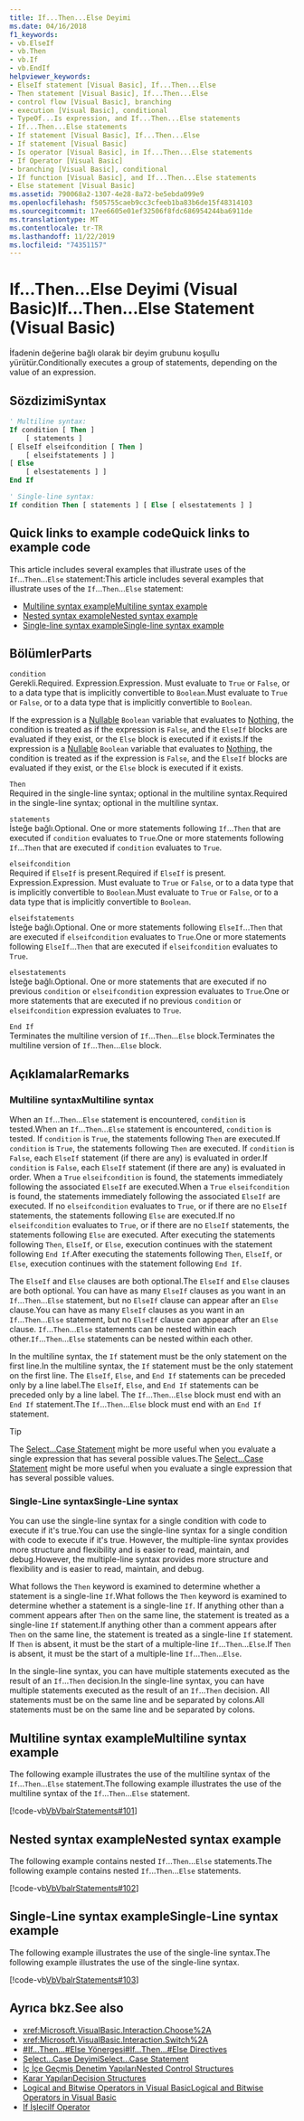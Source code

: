 ```yaml
---
title: If...Then...Else Deyimi
ms.date: 04/16/2018
f1_keywords:
- vb.ElseIf
- vb.Then
- vb.If
- vb.EndIf
helpviewer_keywords:
- ElseIf statement [Visual Basic], If...Then...Else
- Then statement [Visual Basic], If...Then...Else
- control flow [Visual Basic], branching
- execution [Visual Basic], conditional
- TypeOf...Is expression, and If...Then...Else statements
- If...Then...Else statements
- If statement [Visual Basic], If...Then...Else
- If statement [Visual Basic]
- Is operator [Visual Basic], in If...Then...Else statements
- If Operator [Visual Basic]
- branching [Visual Basic], conditional
- If function [Visual Basic], and If...Then...Else statements
- Else statement [Visual Basic]
ms.assetid: 790068a2-1307-4e28-8a72-be5ebda099e9
ms.openlocfilehash: f505755caeb9cc3cfeeb1ba83b6de15f48314103
ms.sourcegitcommit: 17ee6605e01ef32506f8fdc686954244ba6911de
ms.translationtype: MT
ms.contentlocale: tr-TR
ms.lasthandoff: 11/22/2019
ms.locfileid: "74351157"
---
```

# <a name="ifthenelse-statement-visual-basic"></a><span data-ttu-id="3d439-102">If...Then...Else Deyimi (Visual Basic)</span><span class="sxs-lookup"><span data-stu-id="3d439-102">If...Then...Else Statement (Visual Basic)</span></span>

<span data-ttu-id="3d439-103">İfadenin değerine bağlı olarak bir deyim grubunu koşullu yürütür.</span><span class="sxs-lookup"><span data-stu-id="3d439-103">Conditionally executes a group of statements, depending on the value of an expression.</span></span>

## <a name="syntax"></a><span data-ttu-id="3d439-104">Sözdizimi</span><span class="sxs-lookup"><span data-stu-id="3d439-104">Syntax</span></span>

```vb
' Multiline syntax:
If condition [ Then ]
    [ statements ]
[ ElseIf elseifcondition [ Then ]
    [ elseifstatements ] ]
[ Else
    [ elsestatements ] ]
End If

' Single-line syntax:
If condition Then [ statements ] [ Else [ elsestatements ] ]
```

## <a name="quick-links-to-example-code"></a><span data-ttu-id="3d439-105">Quick links to example code</span><span class="sxs-lookup"><span data-stu-id="3d439-105">Quick links to example code</span></span>

<span data-ttu-id="3d439-106">This article includes several examples that illustrate uses of the `If`...`Then`...`Else` statement:</span><span class="sxs-lookup"><span data-stu-id="3d439-106">This article includes several examples that illustrate uses of the `If`...`Then`...`Else` statement:</span></span>

- [<span data-ttu-id="3d439-107">Multiline syntax example</span><span class="sxs-lookup"><span data-stu-id="3d439-107">Multiline syntax example</span></span>](#multi-line)
- [<span data-ttu-id="3d439-108">Nested syntax example</span><span class="sxs-lookup"><span data-stu-id="3d439-108">Nested syntax example</span></span>](#nested)
- [<span data-ttu-id="3d439-109">Single-line syntax example</span><span class="sxs-lookup"><span data-stu-id="3d439-109">Single-line syntax example</span></span>](#single-line)

## <a name="parts"></a><span data-ttu-id="3d439-110">Bölümler</span><span class="sxs-lookup"><span data-stu-id="3d439-110">Parts</span></span>

`condition` \
<span data-ttu-id="3d439-111">Gerekli.</span><span class="sxs-lookup"><span data-stu-id="3d439-111">Required.</span></span> <span data-ttu-id="3d439-112">Expression.</span><span class="sxs-lookup"><span data-stu-id="3d439-112">Expression.</span></span> <span data-ttu-id="3d439-113">Must evaluate to `True` or `False`, or to a data type that is implicitly convertible to `Boolean`.</span><span class="sxs-lookup"><span data-stu-id="3d439-113">Must evaluate to `True` or `False`, or to a data type that is implicitly convertible to `Boolean`.</span></span>

<span data-ttu-id="3d439-114">If the expression is a [Nullable](../../../visual-basic/programming-guide/language-features/data-types/nullable-value-types.md) `Boolean` variable that evaluates to [Nothing](../../../visual-basic/language-reference/nothing.md), the condition is treated as if the expression is `False`, and the `ElseIf` blocks are evaluated if they exist, or the `Else` block is executed if it exists.</span><span class="sxs-lookup"><span data-stu-id="3d439-114">If the expression is a [Nullable](../../../visual-basic/programming-guide/language-features/data-types/nullable-value-types.md) `Boolean` variable that evaluates to [Nothing](../../../visual-basic/language-reference/nothing.md), the condition is treated as if the expression is `False`, and the `ElseIf` blocks are evaluated if they exist, or the `Else` block is executed if it exists.</span></span>

`Then` \
<span data-ttu-id="3d439-115">Required in the single-line syntax; optional in the multiline syntax.</span><span class="sxs-lookup"><span data-stu-id="3d439-115">Required in the single-line syntax; optional in the multiline syntax.</span></span>

`statements` \
<span data-ttu-id="3d439-116">İsteğe bağlı.</span><span class="sxs-lookup"><span data-stu-id="3d439-116">Optional.</span></span> <span data-ttu-id="3d439-117">One or more statements following `If`...`Then` that are executed if `condition` evaluates to `True`.</span><span class="sxs-lookup"><span data-stu-id="3d439-117">One or more statements following `If`...`Then` that are executed if `condition` evaluates to `True`.</span></span>

`elseifcondition` \
<span data-ttu-id="3d439-118">Required if `ElseIf` is present.</span><span class="sxs-lookup"><span data-stu-id="3d439-118">Required if `ElseIf` is present.</span></span> <span data-ttu-id="3d439-119">Expression.</span><span class="sxs-lookup"><span data-stu-id="3d439-119">Expression.</span></span> <span data-ttu-id="3d439-120">Must evaluate to `True` or `False`, or to a data type that is implicitly convertible to `Boolean`.</span><span class="sxs-lookup"><span data-stu-id="3d439-120">Must evaluate to `True` or `False`, or to a data type that is implicitly convertible to `Boolean`.</span></span>

`elseifstatements` \
<span data-ttu-id="3d439-121">İsteğe bağlı.</span><span class="sxs-lookup"><span data-stu-id="3d439-121">Optional.</span></span> <span data-ttu-id="3d439-122">One or more statements following `ElseIf`...`Then` that are executed if `elseifcondition` evaluates to `True`.</span><span class="sxs-lookup"><span data-stu-id="3d439-122">One or more statements following `ElseIf`...`Then` that are executed if `elseifcondition` evaluates to `True`.</span></span>

`elsestatements` \
<span data-ttu-id="3d439-123">İsteğe bağlı.</span><span class="sxs-lookup"><span data-stu-id="3d439-123">Optional.</span></span> <span data-ttu-id="3d439-124">One or more statements that are executed if no previous `condition` or `elseifcondition` expression evaluates to `True`.</span><span class="sxs-lookup"><span data-stu-id="3d439-124">One or more statements that are executed if no previous `condition` or `elseifcondition` expression evaluates to `True`.</span></span>

`End If` \
<span data-ttu-id="3d439-125">Terminates the multiline version of `If`...`Then`...`Else` block.</span><span class="sxs-lookup"><span data-stu-id="3d439-125">Terminates the multiline version of `If`...`Then`...`Else` block.</span></span>

## <a name="remarks"></a><span data-ttu-id="3d439-126">Açıklamalar</span><span class="sxs-lookup"><span data-stu-id="3d439-126">Remarks</span></span>

### <a name="multiline-syntax"></a><span data-ttu-id="3d439-127">Multiline syntax</span><span class="sxs-lookup"><span data-stu-id="3d439-127">Multiline syntax</span></span>

<span data-ttu-id="3d439-128">When an `If`...`Then`...`Else` statement is encountered, `condition` is tested.</span><span class="sxs-lookup"><span data-stu-id="3d439-128">When an `If`...`Then`...`Else` statement is encountered, `condition` is tested.</span></span> <span data-ttu-id="3d439-129">If `condition` is `True`, the statements following `Then` are executed.</span><span class="sxs-lookup"><span data-stu-id="3d439-129">If `condition` is `True`, the statements following `Then` are executed.</span></span> <span data-ttu-id="3d439-130">If `condition` is `False`, each `ElseIf` statement (if there are any) is evaluated in order.</span><span class="sxs-lookup"><span data-stu-id="3d439-130">If `condition` is `False`, each `ElseIf` statement (if there are any) is evaluated in order.</span></span> <span data-ttu-id="3d439-131">When a `True` `elseifcondition` is found, the statements immediately following the associated `ElseIf` are executed.</span><span class="sxs-lookup"><span data-stu-id="3d439-131">When a `True` `elseifcondition` is found, the statements immediately following the associated `ElseIf` are executed.</span></span> <span data-ttu-id="3d439-132">If no `elseifcondition` evaluates to `True`, or if there are no `ElseIf` statements, the statements following `Else` are executed.</span><span class="sxs-lookup"><span data-stu-id="3d439-132">If no `elseifcondition` evaluates to `True`, or if there are no `ElseIf` statements, the statements following `Else` are executed.</span></span> <span data-ttu-id="3d439-133">After executing the statements following `Then`, `ElseIf`, or `Else`, execution continues with the statement following `End If`.</span><span class="sxs-lookup"><span data-stu-id="3d439-133">After executing the statements following `Then`, `ElseIf`, or `Else`, execution continues with the statement following `End If`.</span></span>

<span data-ttu-id="3d439-134">The `ElseIf` and `Else` clauses are both optional.</span><span class="sxs-lookup"><span data-stu-id="3d439-134">The `ElseIf` and `Else` clauses are both optional.</span></span> <span data-ttu-id="3d439-135">You can have as many `ElseIf` clauses as you want in an `If`...`Then`...`Else` statement, but no `ElseIf` clause can appear after an `Else` clause.</span><span class="sxs-lookup"><span data-stu-id="3d439-135">You can have as many `ElseIf` clauses as you want in an `If`...`Then`...`Else` statement, but no `ElseIf` clause can appear after an `Else` clause.</span></span> <span data-ttu-id="3d439-136">`If`...`Then`...`Else` statements can be nested within each other.</span><span class="sxs-lookup"><span data-stu-id="3d439-136">`If`...`Then`...`Else` statements can be nested within each other.</span></span>

<span data-ttu-id="3d439-137">In the multiline syntax, the `If` statement must be the only statement on the first line.</span><span class="sxs-lookup"><span data-stu-id="3d439-137">In the multiline syntax, the `If` statement must be the only statement on the first line.</span></span> <span data-ttu-id="3d439-138">The `ElseIf`, `Else`, and `End If` statements can be preceded only by a line label.</span><span class="sxs-lookup"><span data-stu-id="3d439-138">The `ElseIf`, `Else`, and `End If` statements can be preceded only by a line label.</span></span> <span data-ttu-id="3d439-139">The `If`...`Then`...`Else` block must end with an `End If` statement.</span><span class="sxs-lookup"><span data-stu-id="3d439-139">The `If`...`Then`...`Else` block must end with an `End If` statement.</span></span>

> [!TIP]
> <span data-ttu-id="3d439-140">The [Select...Case Statement](../../../visual-basic/language-reference/statements/select-case-statement.md) might be more useful when you evaluate a single expression that has several possible values.</span><span class="sxs-lookup"><span data-stu-id="3d439-140">The [Select...Case Statement](../../../visual-basic/language-reference/statements/select-case-statement.md) might be more useful when you evaluate a single expression that has several possible values.</span></span>

### <a name="single-line-syntax"></a><span data-ttu-id="3d439-141">Single-Line syntax</span><span class="sxs-lookup"><span data-stu-id="3d439-141">Single-Line syntax</span></span>

<span data-ttu-id="3d439-142">You can use the single-line syntax for a single condition with code to execute if it's true.</span><span class="sxs-lookup"><span data-stu-id="3d439-142">You can use the single-line syntax for a single condition with code to execute if it's true.</span></span> <span data-ttu-id="3d439-143">However, the multiple-line syntax provides more structure and flexibility and is easier to read, maintain, and debug.</span><span class="sxs-lookup"><span data-stu-id="3d439-143">However, the multiple-line syntax provides more structure and flexibility and is easier to read, maintain, and debug.</span></span>

<span data-ttu-id="3d439-144">What follows the `Then` keyword is examined to determine whether a statement is a single-line `If`.</span><span class="sxs-lookup"><span data-stu-id="3d439-144">What follows the `Then` keyword is examined to determine whether a statement is a single-line `If`.</span></span> <span data-ttu-id="3d439-145">If anything other than a comment appears after `Then` on the same line, the statement is treated as a single-line `If` statement.</span><span class="sxs-lookup"><span data-stu-id="3d439-145">If anything other than a comment appears after `Then` on the same line, the statement is treated as a single-line `If` statement.</span></span> <span data-ttu-id="3d439-146">If `Then` is absent, it must be the start of a multiple-line `If`...`Then`...`Else`.</span><span class="sxs-lookup"><span data-stu-id="3d439-146">If `Then` is absent, it must be the start of a multiple-line `If`...`Then`...`Else`.</span></span>

<span data-ttu-id="3d439-147">In the single-line syntax, you can have multiple statements executed as the result of an `If`...`Then` decision.</span><span class="sxs-lookup"><span data-stu-id="3d439-147">In the single-line syntax, you can have multiple statements executed as the result of an `If`...`Then` decision.</span></span> <span data-ttu-id="3d439-148">All statements must be on the same line and be separated by colons.</span><span class="sxs-lookup"><span data-stu-id="3d439-148">All statements must be on the same line and be separated by colons.</span></span>

## <a name="multiline-syntax-example"></a><span data-ttu-id="3d439-149">Multiline syntax example</span><span class="sxs-lookup"><span data-stu-id="3d439-149">Multiline syntax example</span></span>

<a name="multi-line"></a>

<span data-ttu-id="3d439-150">The following example illustrates the use of the multiline syntax of the `If`...`Then`...`Else` statement.</span><span class="sxs-lookup"><span data-stu-id="3d439-150">The following example illustrates the use of the multiline syntax of the `If`...`Then`...`Else` statement.</span></span>

[!code-vb[VbVbalrStatements#101](~/samples/snippets/visualbasic/VS_Snippets_VBCSharp/VbVbalrStatements/VB/class6.vb#101)]

## <a name="nested-syntax-example"></a><span data-ttu-id="3d439-151">Nested syntax example</span><span class="sxs-lookup"><span data-stu-id="3d439-151">Nested syntax example</span></span>

<a name="nested"></a>

<span data-ttu-id="3d439-152">The following example contains nested `If`...`Then`...`Else` statements.</span><span class="sxs-lookup"><span data-stu-id="3d439-152">The following example contains nested `If`...`Then`...`Else` statements.</span></span>

[!code-vb[VbVbalrStatements#102](~/samples/snippets/visualbasic/VS_Snippets_VBCSharp/VbVbalrStatements/VB/class6.vb#102)]

## <a name="single-line-syntax-example"></a><span data-ttu-id="3d439-153">Single-Line syntax example</span><span class="sxs-lookup"><span data-stu-id="3d439-153">Single-Line syntax example</span></span>

<a name="single-line"></a> <span data-ttu-id="3d439-154">The following example illustrates the use of the single-line syntax.</span><span class="sxs-lookup"><span data-stu-id="3d439-154">The following example illustrates the use of the single-line syntax.</span></span>

[!code-vb[VbVbalrStatements#103](~/samples/snippets/visualbasic/VS_Snippets_VBCSharp/VbVbalrStatements/VB/class6.vb#103)]

## <a name="see-also"></a><span data-ttu-id="3d439-155">Ayrıca bkz.</span><span class="sxs-lookup"><span data-stu-id="3d439-155">See also</span></span>

- <xref:Microsoft.VisualBasic.Interaction.Choose%2A>
- <xref:Microsoft.VisualBasic.Interaction.Switch%2A>
- [<span data-ttu-id="3d439-156">#If...Then...#Else Yönergesi</span><span class="sxs-lookup"><span data-stu-id="3d439-156">#If...Then...#Else Directives</span></span>](../../../visual-basic/language-reference/directives/if-then-else-directives.md)
- [<span data-ttu-id="3d439-157">Select...Case Deyimi</span><span class="sxs-lookup"><span data-stu-id="3d439-157">Select...Case Statement</span></span>](../../../visual-basic/language-reference/statements/select-case-statement.md)
- [<span data-ttu-id="3d439-158">İç İçe Geçmiş Denetim Yapıları</span><span class="sxs-lookup"><span data-stu-id="3d439-158">Nested Control Structures</span></span>](../../../visual-basic/programming-guide/language-features/control-flow/nested-control-structures.md)
- [<span data-ttu-id="3d439-159">Karar Yapıları</span><span class="sxs-lookup"><span data-stu-id="3d439-159">Decision Structures</span></span>](../../../visual-basic/programming-guide/language-features/control-flow/decision-structures.md)
- [<span data-ttu-id="3d439-160">Logical and Bitwise Operators in Visual Basic</span><span class="sxs-lookup"><span data-stu-id="3d439-160">Logical and Bitwise Operators in Visual Basic</span></span>](../../../visual-basic/programming-guide/language-features/operators-and-expressions/logical-and-bitwise-operators.md)
- [<span data-ttu-id="3d439-161">If İşleci</span><span class="sxs-lookup"><span data-stu-id="3d439-161">If Operator</span></span>](../../../visual-basic/language-reference/operators/if-operator.md)
